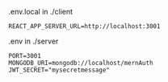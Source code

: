 .env.local in ./client

```
REACT_APP_SERVER_URL=http://localhost:3001
```

.env in ./server

```
PORT=3001
MONGODB_URI=mongodb://localhost/mernAuth
JWT_SECRET="mysecretmessage"
```